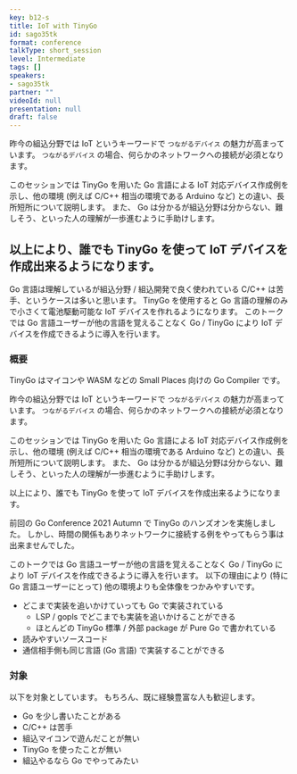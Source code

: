 ```yaml
---
key: b12-s
title: IoT with TinyGo
id: sago35tk
format: conference
talkType: short_session
level: Intermediate
tags: []
speakers:
- sago35tk
partner: ""
videoId: null
presentation: null
draft: false
---
```

昨今の組込分野では IoT というキーワードで `つながるデバイス` の魅力が高まっています。
`つながるデバイス` の場合、何らかのネットワークへの接続が必須となります。

このセッションでは TinyGo を用いた Go 言語による IoT 対応デバイス作成例を示し、他の環境 (例えば C/C++ 相当の環境である Arduino など) との違い、長所短所について説明します。
また、 Go は分かるが組込分野は分からない、難しそう、といった人の理解が一歩進むように手助けします。

以上により、誰でも TinyGo を使って IoT デバイスを作成出来るようになります。
---
Go 言語は理解しているが組込分野 / 組込開発で良く使われている C/C++ は苦手、というケースは多いと思います。
TinyGo を使用すると Go 言語の理解のみで小さくて電池駆動可能な IoT デバイスを作れるようになります。
このトークでは Go 言語ユーザーが他の言語を覚えることなく Go / TinyGo により IoT デバイスを作成できるように導入を行います。

### 概要
TinyGo はマイコンや WASM などの Small Places 向けの Go Compiler です。

昨今の組込分野では IoT というキーワードで `つながるデバイス` の魅力が高まっています。
`つながるデバイス` の場合、何らかのネットワークへの接続が必須となります。

このセッションでは TinyGo を用いた Go 言語による IoT 対応デバイス作成例を示し、他の環境 (例えば C/C++ 相当の環境である Arduino など) との違い、長所短所について説明します。
また、 Go は分かるが組込分野は分からない、難しそう、といった人の理解が一歩進むように手助けします。

以上により、誰でも TinyGo を使って IoT デバイスを作成出来るようになります。

前回の Go Conference 2021 Autumn で TinyGo のハンズオンを実施しました。
しかし、時間の関係もありネットワークに接続する例をやってもらう事は出来ませんでした。

このトークでは Go 言語ユーザーが他の言語を覚えることなく Go / TinyGo により IoT デバイスを作成できるように導入を行います。
以下の理由により (特に Go 言語ユーザーにとって) 他の環境よりも全体像をつかみやすいです。

* どこまで実装を追いかけていっても Go で実装されている
    * LSP / gopls でどこまでも実装を追いかけることができる
    * ほとんどの TinyGo 標準 / 外部 package が Pure Go で書かれている
* 読みやすいソースコード
* 通信相手側も同じ言語 (Go 言語) で実装することができる

### 対象

以下を対象としています。
もちろん、既に経験豊富な人も歓迎します。

* Go を少し書いたことがある
* C/C++ は苦手
* 組込マイコンで遊んだことが無い
* TinyGo を使ったことが無い
* 組込やるなら Go でやってみたい